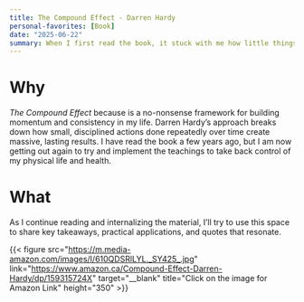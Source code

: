 ```yaml
---
title: The Compound Effect - Darren Hardy
personal-favorites: [Book]
date: "2025-06-22"
summary: When I first read the book, it stuck with me how little things adds up through time.
---
```

# Why

*The Compound Effect* because is a no-nonsense framework for building momentum and consistency in my life. Darren Hardy’s approach breaks down how small, disciplined actions done repeatedly over time create massive, lasting results. I have read the book a few years ago, but I am now getting out again to try and implement the teachings to take back control of my physical life and health. 

# What

As I continue reading and internalizing the material, I’ll try to use this space to share key takeaways, practical applications, and quotes that resonate.

{{< figure src="https://m.media-amazon.com/images/I/610QDSRlLYL._SY425_.jpg" link="https://www.amazon.ca/Compound-Effect-Darren-Hardy/dp/159315724X" target="__blank" title="Click on the image for Amazon Link" height="350" >}}
